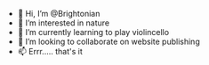 - 👋 Hi, I’m @Brightonian
- 👀 I’m interested in nature
- 🌱 I’m currently learning to play violincello
- 💞️ I’m looking to collaborate on website publishing
- 📫 Errr..... that's it

<!---
Brightonian/Brightonian is a ✨ special ✨ repository because its `README.md` (this file) appears on your GitHub profile.
You can click the Preview link to take a look at your changes.
--->
